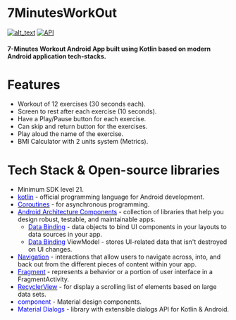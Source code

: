 # 7MinutesWorkOut
[![_alt_text_](https://img.shields.io/badge/kotlin-1.8.20-7F52FF?style-for-the-badge&logo=kotlin)](https://kotlinlang.org/)
[![API](https://img.shields.io/badge/API-31%2B-brightgreen.svg?style=flat)](https://android-arsenal.com/api?level=31)
#### 7-Minutes Workout Android App built using Kotlin based on modern Android application tech-stacks.

# Features
- Workout of 12 exercises (30 seconds each).
- Screen to rest after each exercise (10 seconds).
- Have a Play/Pause button for each exercise.
- Can skip and return button for the exercises.
- Play aloud the name of the exercise.
- BMI Calculator with 2 units system (Metrics).

# Tech Stack & Open-source libraries
- Minimum SDK level 21.
- [<span style="color:blue">kotlin</span>](https://kotlinlang.org/) - official programming language for Android development.
- [<span style="color:blue">Coroutines</span>](https://kotlinlang.org/docs/coroutines-overview.html) - for asynchronous programming.
- [<span style="color:blue">Android Architecture Components</span>](https://developer.android.com/topic/architecture?hl=en) - collection of libraries that help you design robust, testable, and maintainable apps.
  - [<span style="color:blue"> Data Binding</span>](https://developer.android.com/topic/libraries/data-binding) - data objects to bind UI components in your layouts to data sources in your app.
  -  [<span style="color:blue"> Data Binding</span>](https://developer.android.com/topic/libraries/architecture/viewmodel?hl=en) ViewModel - stores UI-related data that isn't destroyed on UI changes.
- [<span style="color:blue"> Navigation</span>](https://developer.android.com/guide/navigation?hl=en) - interactions that allow users to navigate across, into, and back out from the different pieces of content within your app.
- [<span style="color:blue"> Fragment</span>](https://developer.android.com/guide/fragments?hl=en)  - represents a behavior or a portion of user interface in a FragmentActivity.
- [<span style="color:blue"> RecyclerView</span>](https://developer.android.com/develop/ui/views/layout/recyclerview?hl=en)  - for display a scrolling list of elements based on large data sets.
-  <span style="color: blue">component</span>  - Material design components.
  - <span style="color:blue"> Material Dialogs</span>  - library with extensible dialogs API for Kotlin & Android.

